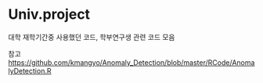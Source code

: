 # Univ.project
 대학 재학기간중 사용했던 코드,
 학부연구생 관련 코드 모음

참고
https://github.com/kmangyo/Anomaly_Detection/blob/master/RCode/AnomalyDetection.R
